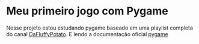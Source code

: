 # Meu primeiro jogo com Pygame
Nesse projeto estou estudando pygame baseado em uma playlist completa do canal [DaFluffyPotato](https://www.youtube.com/c/DaFluffyPotato/playlists). E lendo a documentação oficial [pygame](https://www.pygame.org/docs/)